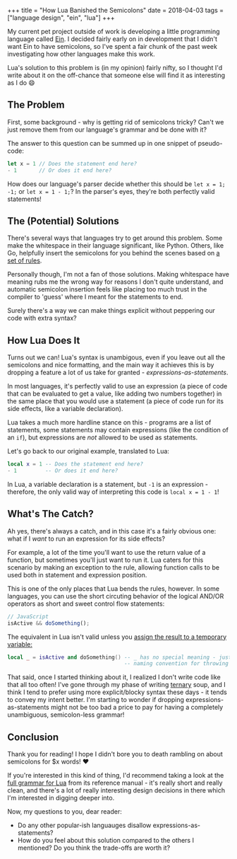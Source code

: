 +++
title = "How Lua Banished the Semicolons"
date = 2018-04-03
tags = ["language design", "ein", "lua"]
+++

My current pet project outside of work is developing a little programming language called [Ein](https://github.com/17cupsofcoffee/ein). I decided fairly early on in development that I didn't want Ein to have semicolons, so I've spent a fair chunk of the past week investigating how other languages make this work.

Lua's solution to this problem is (in my opinion) fairly nifty, so I thought I'd write about it on the off-chance that someone else will find it as interesting as I do 😄

## The Problem

First, some background - why is getting rid of semicolons tricky? Can't we just remove them from our language's grammar and be done with it?

The answer to this question can be summed up in one snippet of pseudo-code:

```rust
let x = 1 // Does the statement end here?
- 1       // Or does it end here?
```

How does our language's parser decide whether this should be `let x = 1; -1;` or `let x = 1 - 1;`? In the parser's eyes, they're both perfectly valid statements!

## The (Potential) Solutions

There's several ways that languages try to get around this problem.  Some make the whitespace in their language significant, like Python. Others, like Go, helpfully insert the semicolons for you behind the scenes based on [a set of rules](https://golang.org/ref/spec#Semicolons).

Personally though, I'm not a fan of those solutions. Making whitespace have meaning rubs me the wrong way for reasons I don't quite understand, and automatic semicolon insertion feels like placing too much trust in the compiler to 'guess' where I meant for the statements to end.

Surely there's a way we can make things explicit without peppering our code with extra syntax?

## How Lua Does It

Turns out we can! Lua's syntax is unambigous, even if you leave out all the semicolons and nice formatting, and the main way it achieves this is by dropping a feature a lot of us take for granted - *expressions-as-statements*.

In most languages, it's perfectly valid to use an expression (a piece of code that can be evaluated to get a value, like adding two numbers together) in the same place that you would use a statement (a piece of code run for its side effects, like a variable declaration).

Lua takes a much more hardline stance on this - programs are a list of statements, some statements may contain expressions (like the condition of an `if`), but expressions are *not* allowed to be used as statements.

Let's go back to our original example, translated to Lua:

```lua
local x = 1 -- Does the statement end here?
- 1         -- Or does it end here?
```

In Lua, a variable declaration is a statement, but `-1` is an expression - therefore, the only valid way of interpreting this code is `local x = 1 - 1`!

## What's The Catch?

Ah yes, there's always a catch, and in this case it's a fairly obvious one: what if I *want* to run an expression for its side effects?

For example, a lot of the time you'll want to use the return value of a function, but sometimes you'll just want to run it. Lua caters for this scenario by  making an exception to the rule, allowing function calls to be used both in statement and expression position.

This is one of the only places that Lua bends the rules, however. In some languages, you can use the short circuting behavior of the logical AND/OR operators as short and sweet control flow statements:

```js
// JavaScript
isActive && doSomething();
```

The equivalent in Lua isn't valid unless you [assign the result to a temporary variable:](http://lua-users.org/wiki/ExpressionsAsStatements)

```lua
local _ = isActive and doSomething() -- _ has no special meaning - just a common Lua 
                                     -- naming convention for throwing away variables!
```

That said, once I started thinking about it, I realized I don't write code like that all too often! I've gone through my phase of writing [ternary](https://en.wikipedia.org/wiki/%3F:) soup, and I think I tend to prefer using more explicit/blocky syntax these days - it tends to convey my intent better. I'm starting to wonder if dropping expressions-as-statements might not be too bad a price to pay for having a completely unambiguous, semicolon-less grammar!

## Conclusion

Thank you for reading! I hope I didn't bore you to death rambling on about semicolons for $x words! ❤️

If you're interested in this kind of thing, I'd recommend taking a look at the [full grammar for Lua](http://www.lua.org/manual/5.3/manual.html#9) from its reference manual - it's really short and really clean, and there's a lot of really interesting design decisions in there which I'm interested in digging deeper into.

Now, my questions to you, dear reader:

* Do any other popular-ish languauges disallow expressions-as-statements?
* How do you feel about this solution compared to the others I mentioned? Do you think the trade-offs are worth it?
